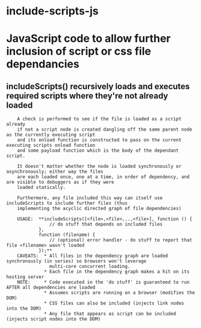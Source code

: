 # include-scripts-js
JavaScript code to allow further inclusion of script or css file dependancies
=============================================================================
 includeScripts() recursively loads and executes required scripts where they're not already loaded
 -------------------------------------------------------------------------------------------------
    
        A check is performed to see if the file is loaded as a script already
        if not a script node is created dangling off the same parent node as the currently executing script
        and its onload function is constructed to pass on the current executing scripts onload function 
        and some payload function which is the body of the dependant script.
        
        It doesn't matter whether the node is loaded synchronously or asynchronously; either way the files
        are each loaded once, one at a time, in order of dependency, and are visible to debuggers as if they were
        loaded statically.
        
        Furthermore, any file included this way can itself use includeScripts to include further files (thus 
        implementing the acyclic directed graph of file dependencies)
        
        USAGE:  **includeScripts([<file>,<file>,..,<file>], function () {
                    // do stuff that depends on included files
                },
                function (filename) {
                    // (optional) error handler - do stuff to report that file <filename> wasn't loaded 
                });**  
        CAVEATS:  * All files in the dependency graph are loaded synchronously (in series) so browsers won't leverage
                    multi-core concurrent loading.
                  * Each file in the dependency graph makes a hit on its hosting server  
        NOTE:     * Code executed in the 'do stuff' is guaranteed to run AFTER all dependencies are loaded
                  * Assumes scripts are running on a browser (modifies the DOM)
                  * CSS files can also be included (injects link nodes into the DOM)
                  * Any file that appears as script can be included (injects script nodes into the DOM)
